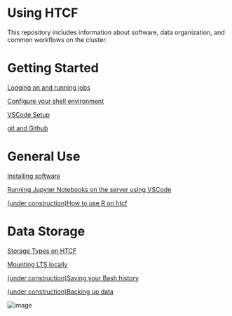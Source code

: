 # Using HTCF
This repository includes information about software, data organization, and common workflows on the cluster.

# <a name="documentslist"></a>Getting Started
[Logging on and running jobs](https://github.com/dbaldridge-lab/htcf/blob/main/htcf_access.md)  

[Configure your shell environment](ç)

[VSCode Setup](https://github.com/dbaldridge-lab/htcf/blob/main/vscode.md)  

[git and Github](https://github.com/dbaldridge-lab/htcf/blob/main/version_control.md)

# <a name="documentslist"></a>General Use

[Installing software](https://github.com/dbaldridge-lab/htcf/blob/main/spack.md)

[Running Jupyter Notebooks on the server using VSCode](https://github.com/dbaldridge-lab/htcf/blob/main/jupyter_vscode.md)  

[(under construction)How to use R on htcf](https://github.com/dbaldridge-lab/htcf/blob/main/using_R.md)  


# <a name="documentslist"></a>Data Storage
[Storage Types on HTCF](https://htcf.wustl.edu/docs/storage/)

[Mounting LTS locally]([https://htcf.wustl.edu/docs/](https://github.com/dbaldridge-lab/htcf/blob/main/mount.md)) 

[(under construction)Saving your Bash history](https://github.com/dbaldridge-lab/htcf/blob/main/save_history.md)

[(under construction)Backing up data](https://github.com/dbaldridge-lab/htcf/blob/main/backups.md)  

![image](https://github.com/user-attachments/assets/4fd5cbe9-41bb-4496-bc35-f4ed1be819ee)


